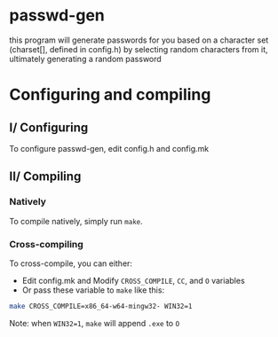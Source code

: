 # passwd-gen
this program will generate passwords for you based on a character set (charset[], defined in config.h)
by selecting random characters from it, ultimately generating a random password

# Configuring and compiling
## I/ Configuring
To configure passwd-gen, edit config.h and config.mk

## II/ Compiling
### Natively
To compile natively, simply run `make`.
### Cross-compiling
To cross-compile, you can either:
 - Edit config.mk and Modify `CROSS_COMPILE`, `CC`, and `O` variables
 - Or pass these variable to `make` like this:
 ```sh
 make CROSS_COMPILE=x86_64-w64-mingw32- WIN32=1
 ```
Note: when `WIN32=1`, `make` will append `.exe` to `O`
